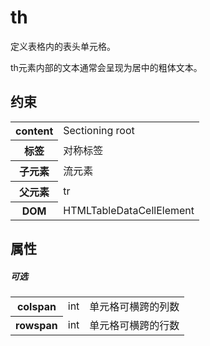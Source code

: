 # th

定义表格内的表头单元格。

th元素内部的文本通常会呈现为居中的粗体文本。

## 约束

<table>
<tr>
    <th>content</th>
    <td>Sectioning root</td>
</tr>
<tr>
    <th>标签</th>
    <td>对称标签</td>
</tr>
<tr>
    <th>子元素</th>
    <td>流元素</td>
</tr>
<tr>
    <th>父元素</th>
    <td>tr</td>
</tr>
<tr>
    <th>DOM</th>
    <td>HTMLTableDataCellElement</td>
</tr>
</table>

## 属性

##### 可选

<table>
<tr>
	<th>colspan</th>
	<td>int</td>
	<td>单元格可横跨的列数</td>
</tr>
<tr>
	<th>rowspan</th>
	<td>int</td>
	<td>单元格可横跨的行数</td>
</tr>
</table>

